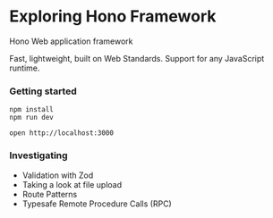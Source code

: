 
# Exploring Hono Framework
Hono
Web application framework

Fast, lightweight, built on Web Standards. Support for any JavaScript runtime.

### Getting started
```
npm install
npm run dev
```

```
open http://localhost:3000
```

### Investigating
- Validation with Zod
- Taking a look at file upload
- Route Patterns
- Typesafe Remote Procedure Calls (RPC)